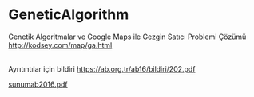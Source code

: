 # GeneticAlgorithm
Genetik Algoritmalar ve Google Maps ile  Gezgin Satıcı Problemi Çözümü 
<br>
<url>http://kodsey.com/map/ga.html</url>
<br><br>

Ayrıtıntılar için bildiri 
<url>https://ab.org.tr/ab16/bildiri/202.pdf</url>

[sunumab2016.pdf](https://github.com/onrkrsy/GeneticAlgorithm/files/10496690/sunumab2016.pdf)

